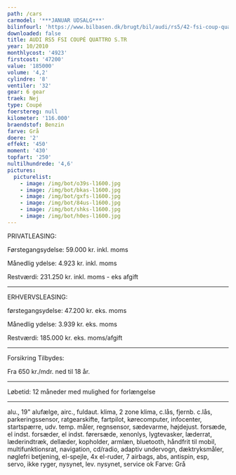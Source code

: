 ```yaml
---
path: /cars
carmodel: '***JANUAR UDSALG***'
bilinfourl: 'https://www.bilbasen.dk/brugt/bil/audi/rs5/42-fsi-coup-quattro-s-tr-2d/4167765'
downloaded: false
title: AUDI RS5 FSI COUPÉ QUATTRO S.TR
year: 10/2010
monthlycost: '4923'
firstcost: '47200'
value: '185000'
volume: '4,2'
cylindre: '8'
ventiler: '32'
gear: 6 gear
traek: Nej
type: Coupé
foerstereg: null
kilometer: '116.000'
braendstof: Benzin
farve: Grå
doere: '2'
effekt: '450'
moment: '430'
topfart: '250'
nultilhundrede: '4,6'
pictures:
  picturelist:
    - image: /img/bot/o39s-l1600.jpg
    - image: /img/bot/bkas-l1600.jpg
    - image: /img/bot/gxfs-l1600.jpg
    - image: /img/bot/84us-l1600.jpg
    - image: /img/bot/shks-l1600.jpg
    - image: /img/bot/h0es-l1600.jpg
---
```

PRIVATLEASING:

Førstegangsydelse: 59.000 kr. inkl. moms

Månedlig ydelse: 4.923 kr. inkl. moms

Restværdi: 231.250 kr. inkl. moms - eks afgift

___________________________________

ERHVERVSLEASING:

førstegangsydelse: 47.200 kr. eks. moms

Månedlig ydelse: 3.939 kr. eks. moms

Restværdi: 185.000 kr. eks. moms/afgift

___________________________________

Forsikring Tilbydes:

Fra 650 kr./mdr. ned til 18 år.
___________________________________

Løbetid: 12 måneder med mulighed for forlængelse

___________________________________

alu., 19" alufælge, airc., fuldaut. klima, 2 zone klima, c.lås, fjernb. c.lås, parkeringssensor, ratgearskifte, fartpilot, kørecomputer, infocenter, startspærre, udv. temp. måler, regnsensor, sædevarme, højdejust. forsæde, el indst. forsæder, el indst. førersæde, xenonlys, lygtevasker, læderrat, læderindtræk, dellæder, kopholder, armlæn, bluetooth, håndfrit til mobil, multifunktionsrat, navigation, cd/radio, adaptiv undervogn, dæktryksmåler, nøglefri betjening, el-spejle, 4x el-ruder, 7 airbags, abs, antispin, esp, servo, ikke ryger, nysynet, lev. nysynet, service ok
Farve: Grå
